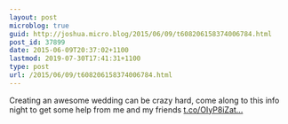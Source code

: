 ```yaml
---
layout: post
microblog: true
guid: http://joshua.micro.blog/2015/06/09/t608206158374006784.html
post_id: 37899
date: 2015-06-09T20:37:02+1100
lastmod: 2019-07-30T17:41:31+1100
type: post
url: /2015/06/09/t608206158374006784.html
---
```

Creating an awesome wedding can be crazy hard, come along to this info night to get some help from me and my friends [t.co/OIyP8iZat...](http://t.co/OIyP8iZat5)
